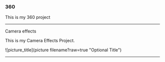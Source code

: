 ### 360

This is my 360 project

 <script src="//360.vizor.io/scripts/embed.js" data-vizorurl="https://360.vizor.io/embed/v/n8bnn" ></script>
 
 ***

Camera effects 

This is my Camera Effects Project.

![picture_title](picture filename?raw=true "Optional Title")

***
